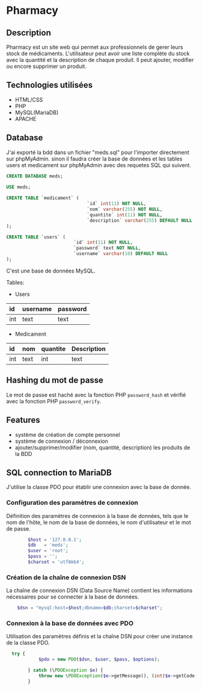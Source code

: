 # Pharmacy

## Description
Pharmacy est un site web qui permet 
aux professionnels de gerer leurs stock de médicaments.
L'utilisateur peut avoir une liste complète du stock avec la quantité et la description de chaque produit. Il peut ajouter, modifier ou encore supprimer un produit.



## Technologies utilisées
- HTML/CSS
- PHP
- MySQL(MariaDB)
- APACHE


## Database
J'ai exporté la bdd dans un fichier "meds.sql" pour l'importer directement sur phpMyAdmin.
sinon il faudra créer la base de données et les tables users et medicament sur phpMyAdmin avec des requetes SQL qui suivent.

````sql
CREATE DATABASE meds;
       
USE meds;

CREATE TABLE `medicament` (
                              `id` int(11) NOT NULL,
                              `nom` varchar(255) NOT NULL,
                              `quantite` int(11) NOT NULL,
                              `description` varchar(255) DEFAULT NULL
);

CREATE TABLE `users` (
                         `id` int(11) NOT NULL,
                         `password` text NOT NULL,
                         `username` varchar(10) DEFAULT NULL
);
````



C'est une base de données MySQL.

Tables:
- Users 

| id  | username | password |
|:----|:---------|:---------|
| int | text     | text     |

- Medicament 

|  id  | nom  | quantite | Description |
|:----|:-----|:---------|:------------|
| int | text | int      | text        |    


## Hashing du mot de passe
Le mot de passe est haché avec la fonction PHP ``password_hash`` et vérifié avec la fonction PHP `password_verify`.

## Features
- système de création de compte personnel
- système de connexion / déconnexion
- ajouter/supprimer/modifier (nom, quantité, description) les produits de la BDD 

## SQL connection to MariaDB
J'utilise la classe PDO pour établir une connexion avec la base de donnée.

### Configuration des paramètres de connexion 
Définition des paramètres de connexion à la base de données, tels que le nom de l'hôte, le nom de la base de données, le nom d'utilisateur et le mot de passe.

````php
        $host = '127.0.0.1';
        $db   = 'meds';
        $user = 'root';
        $pass = '';
        $charset = 'utf8mb4';
````

### Création de la chaîne de connexion DSN
La chaîne de connexion DSN (Data Source Name) contient les informations nécessaires pour se connecter à la base de données.
``````````php 
    $dsn = "mysql:host=$host;dbname=$db;charset=$charset";
``````````

### Connexion à la base de données avec PDO
Utilisation des paramètres définis et la chaîne DSN pour créer une instance de la classe PDO.
``````````````````php
  try {
            $pdo = new PDO($dsn, $user, $pass, $options);

        } catch (\PDOException $e) {
            throw new \PDOException($e->getMessage(), (int)$e->getCode());
        }
``````````````````






